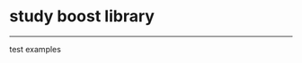 # study boost library
------------------------------------------------------------------
test examples
